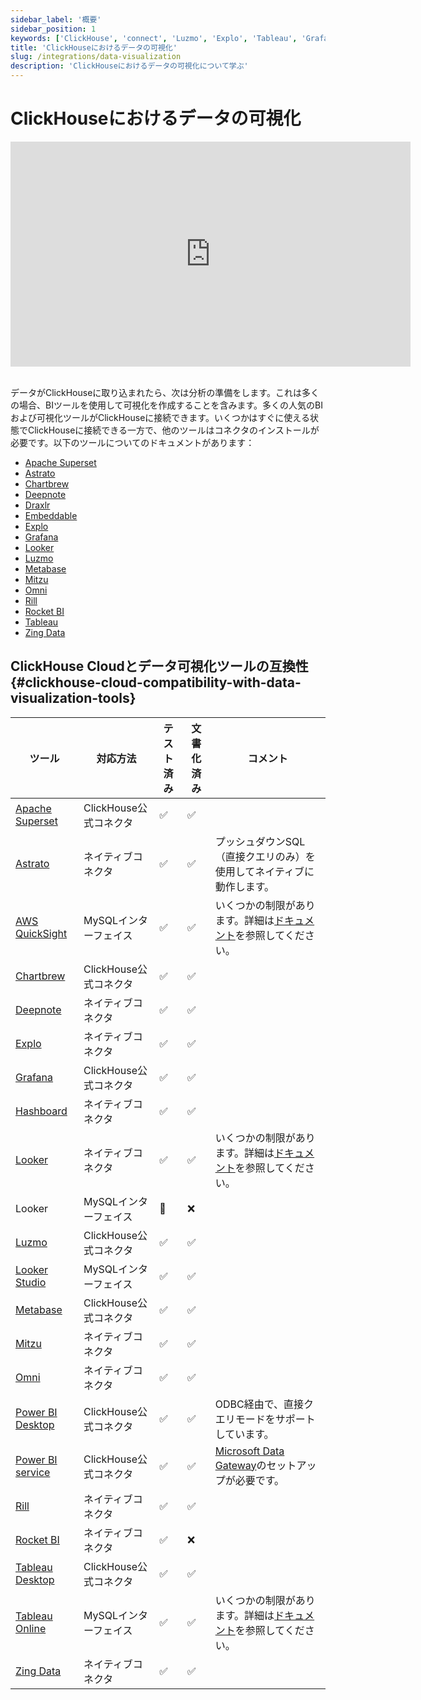 ```yaml
---
sidebar_label: '概要'
sidebar_position: 1
keywords: ['ClickHouse', 'connect', 'Luzmo', 'Explo', 'Tableau', 'Grafana', 'Metabase', 'Mitzu', 'superset', 'Deepnote', 'Draxlr', 'RocketBI', 'Omni', 'bi', 'visualization', 'tool']
title: 'ClickHouseにおけるデータの可視化'
slug: /integrations/data-visualization
description: 'ClickHouseにおけるデータの可視化について学ぶ'
---
```



# ClickHouseにおけるデータの可視化

<div class='vimeo-container'>
<iframe
   src="https://player.vimeo.com/video/754460217?h=3dcae2e1ca"
   width="640"
   height="360"
   frameborder="0"
   allow="autoplay; fullscreen; picture-in-picture"
   allowfullscreen>
</iframe>
</div>

<br/>

データがClickHouseに取り込まれたら、次は分析の準備をします。これは多くの場合、BIツールを使用して可視化を作成することを含みます。多くの人気のBIおよび可視化ツールがClickHouseに接続できます。いくつかはすぐに使える状態でClickHouseに接続できる一方で、他のツールはコネクタのインストールが必要です。以下のツールについてのドキュメントがあります：

- [Apache Superset](./superset-and-clickhouse.md)
- [Astrato](./astrato-and-clickhouse.md)
- [Chartbrew](./chartbrew-and-clickhouse.md)
- [Deepnote](./deepnote.md)
- [Draxlr](./draxlr-and-clickhouse.md)
- [Embeddable](./embeddable-and-clickhouse.md)
- [Explo](./explo-and-clickhouse.md)
- [Grafana](./grafana/index.md)
- [Looker](./looker-and-clickhouse.md)
- [Luzmo](./luzmo-and-clickhouse.md)
- [Metabase](./metabase-and-clickhouse.md)
- [Mitzu](./mitzu-and-clickhouse.md)
- [Omni](./omni-and-clickhouse.md)
- [Rill](https://docs.rilldata.com/reference/olap-engines/clickhouse)
- [Rocket BI](./rocketbi-and-clickhouse.md)
- [Tableau](./tableau/tableau-and-clickhouse.md)
- [Zing Data](./zingdata-and-clickhouse.md)

## ClickHouse Cloudとデータ可視化ツールの互換性 {#clickhouse-cloud-compatibility-with-data-visualization-tools}

| ツール                                                                  | 対応方法                        | テスト済み | 文書化済み | コメント                                                                                                                                    |
|-------------------------------------------------------------------------|-------------------------------|--------|------------|------------------------------------------------------------------------------------------------------------------------------------------|
| [Apache Superset](./superset-and-clickhouse.md)                        | ClickHouse公式コネクタ        | ✅      | ✅          |                                                                                                                                          |
| [Astrato](./astrato-and-clickhouse.md)                                 | ネイティブコネクタ            | ✅      | ✅          | プッシュダウンSQL（直接クエリのみ）を使用してネイティブに動作します。                                                                                |
| [AWS QuickSight](./quicksight-and-clickhouse.md)                      | MySQLインターフェイス         | ✅      | ✅          | いくつかの制限があります。詳細は[ドキュメント](./quicksight-and-clickhouse.md)を参照してください。                                        |
| [Chartbrew](./chartbrew-and-clickhouse.md)                             | ClickHouse公式コネクタ        | ✅      | ✅          |                                                                                                                                          |
| [Deepnote](./deepnote.md)                                              | ネイティブコネクタ            | ✅      | ✅          |                                                                                                                                          |
| [Explo](./explo-and-clickhouse.md)                                     | ネイティブコネクタ            | ✅      | ✅          |                                                                                                                                          |
| [Grafana](./grafana/index.md)                                         | ClickHouse公式コネクタ        | ✅      | ✅          |                                                                                                                                          |
| [Hashboard](./hashboard-and-clickhouse.md)                             | ネイティブコネクタ            | ✅      | ✅          |                                                                                                                                          |
| [Looker](./looker-and-clickhouse.md)                                   | ネイティブコネクタ            | ✅      | ✅          | いくつかの制限があります。詳細は[ドキュメント](./looker-and-clickhouse.md)を参照してください。                                                |
| Looker                                                                  | MySQLインターフェイス         | 🚧     | ❌          |                                                                                                                                          |
| [Luzmo](./luzmo-and-clickhouse.md)                                     | ClickHouse公式コネクタ        | ✅      | ✅          |                                                                                                                                          |
| [Looker Studio](./looker-studio-and-clickhouse.md)                    | MySQLインターフェイス         | ✅      | ✅          |                                                                                                                                          |
| [Metabase](./metabase-and-clickhouse.md)                               | ClickHouse公式コネクタ        | ✅      | ✅          |                                                                                                                                                |
| [Mitzu](./mitzu-and-clickhouse.md)                                     | ネイティブコネクタ            | ✅      | ✅          |                                                                                                                                          |
| [Omni](./omni-and-clickhouse.md)                                       | ネイティブコネクタ            | ✅      | ✅          |                                                                                                                                          |
| [Power BI Desktop](./powerbi-and-clickhouse.md)                        | ClickHouse公式コネクタ        | ✅      | ✅          | ODBC経由で、直接クエリモードをサポートしています。                                                                                                |
| [Power BI service](/integrations/powerbi#power-bi-service)            | ClickHouse公式コネクタ        | ✅    | ✅          | [Microsoft Data Gateway](https://learn.microsoft.com/en-us/power-bi/connect-data/service-gateway-custom-connectors)のセットアップが必要です。 |
| [Rill](https://docs.rilldata.com/reference/olap-engines/clickhouse)    | ネイティブコネクタ            | ✅      | ✅          |                                                                                                                                                |
| [Rocket BI](./rocketbi-and-clickhouse.md)                              | ネイティブコネクタ            | ✅      | ❌          |                                                                                                                                          |
| [Tableau Desktop](./tableau/tableau-and-clickhouse.md)                 | ClickHouse公式コネクタ        | ✅      | ✅          |                                                                                                                                                |
| [Tableau Online](./tableau/tableau-online-and-clickhouse.md)          | MySQLインターフェイス         | ✅      | ✅          | いくつかの制限があります。詳細は[ドキュメント](./tableau/tableau-online-and-clickhouse.md)を参照してください。                                   |
| [Zing Data](./zingdata-and-clickhouse.md)                              | ネイティブコネクタ            | ✅      | ✅          |                                                                                                                                          |
